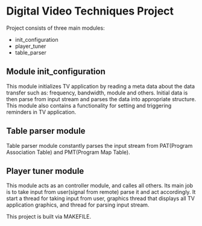 # Digital Video Techniques Project

Project consists of three main modules:
- init_configuration
- player_tuner
- table_parser

## Module init_configuration
This module initializes TV application by reading a meta data about the data transfer such as: frequency, bandwidth, module and others.
Initial data is then parse from input stream and parses the data into appropriate structure.
This module also contains a functionality for setting and triggering reminders in TV application.
## Table parser module
Table parser module constantly parses the input stream from PAT(Program Association Table) and PMT(Program Map Table).
## Player tuner module
This module acts as an controller module, and calles all others. Its main job is to take input from user(signal from remote) parse it and act 
accordingly. It start a thread for taking input from user, graphics thread that displays all TV application graphics, and
thread for parsing input stream.

This project is built via MAKEFILE.
